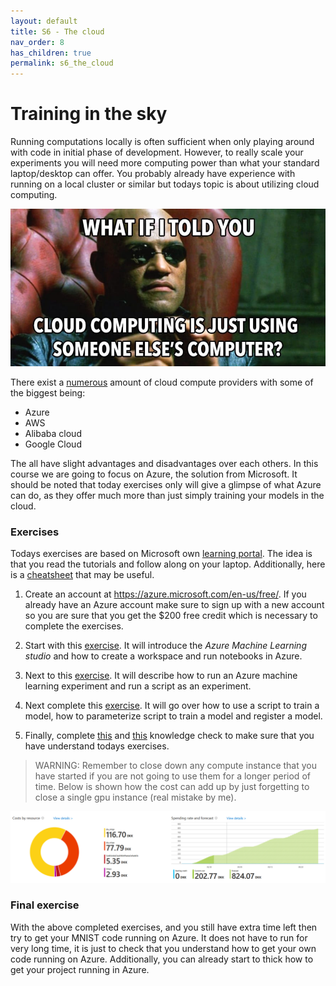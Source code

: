 ```yaml
---
layout: default
title: S6 - The cloud
nav_order: 8
has_children: true
permalink: s6_the_cloud
---
```


# Training in the sky
Running computations locally is often sufficient when only playing around with code in initial phase of 
development. However, to really scale your experiments you will need more computing power than what your
standard laptop/desktop can offer. You probably already have experience with running on a local cluster
or similar but todays topic is about utilizing cloud computing.

<p align="center">
  <img src="../figures/cloud_computing.jpeg" width="600" title="hover text">
</p>

There exist a [numerous](https://github.com/zszazi/Deep-learning-in-cloud) amount of cloud compute providers 
with some of the biggest being:
* Azure
* AWS
* Alibaba cloud
* Google Cloud

The all have slight advantages and disadvantages over each others. In this course we are going to focus on Azure, 
the solution from Microsoft. It should be noted that today exercises only will give a glimpse of what Azure can do, 
as they offer much more than just simply training your models in the cloud.

### Exercises

Todays exercises are based on Microsoft own [learning portal](https://docs.microsoft.com/en-us/learn/). The idea
is that you read the tutorials and follow along on your laptop. Additionally, here is a 
[cheatsheet](https://azure.github.io/azureml-cheatsheets/docs/cheatsheets/python/v1/cheatsheet/) that may be useful.

1. Create an account at https://azure.microsoft.com/en-us/free/. If you already have an Azure account make
   sure to sign up with a new account so you are sure that you get the $200 free credit which is necessary to
   complete the exercises.

2. Start with this [exercise](https://docs.microsoft.com/en-us/learn/modules/intro-to-azure-machine-learning-service/2a-create-workspace).
   It will introduce the *Azure Machine Learning studio*  and how to create a workspace and run notebooks in Azure.

3. Next to this [exercise](https://docs.microsoft.com/en-us/learn/modules/intro-to-azure-machine-learning-service/5-using-azure-ml).
   It will describe how to run an Azure machine learning experiment and run a script as an experiment.

4. Next complete this [exercise](https://docs.microsoft.com/en-us/learn/modules/train-local-model-with-azure-mls/5-training-model).
   It will go over how to use a script to train a model, how to parameterize script to train a model and register a model.

5. Finally, complete [this](https://docs.microsoft.com/en-us/learn/modules/intro-to-azure-machine-learning-service/5a-knowledge-check?ns-enrollment-type=LearningPath&ns-enrollment-id=learn.data-ai.build-ai-solutions-with-azure-ml-service) and [this](https://docs.microsoft.com/en-us/learn/modules/train-local-model-with-azure-mls/5a-knowledge-check)
   knowledge check to make sure that you have understand todays exercises.

> WARNING: Remember to close down any compute instance that you have started if you are not going to use them for a longer period of time. Below is shown how the cost can add up by just forgetting to close a single gpu instance (real mistake by me).

![cost](../figures/cost.PNG)

### Final exercise

With the above completed exercises, and you still have extra time left then try to get your MNIST code running on Azure. 
It does not have to run for very long time, it is just to check that you understand how to get your own code running on 
Azure. Additionally, you can already start to thick how to get your project running in Azure.

